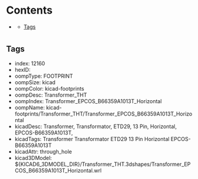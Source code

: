 



Contents
========

* [](#)
	* [Tags](#tags)

# 

## Tags

- index: 12160
- hexID: 
- oompType: FOOTPRINT
- oompSize: kicad
- oompColor: kicad-footprints
- oompDesc: Transformer_THT
- oompIndex: Transformer_EPCOS_B66359A1013T_Horizontal
- oompName: kicad-footprints/Transformer_THT/Transformer_EPCOS_B66359A1013T_Horizontal
- kicadDesc: Transformer, Transformator, ETD29, 13 Pin, Horizontal, EPCOS-B66359A1013T,
- kicadTags: Transformer Transformator ETD29 13 Pin Horizontal EPCOS-B66359A1013T
- kicadAttr: through_hole
- kicad3DModel: ${KICAD6_3DMODEL_DIR}/Transformer_THT.3dshapes/Transformer_EPCOS_B66359A1013T_Horizontal.wrl
